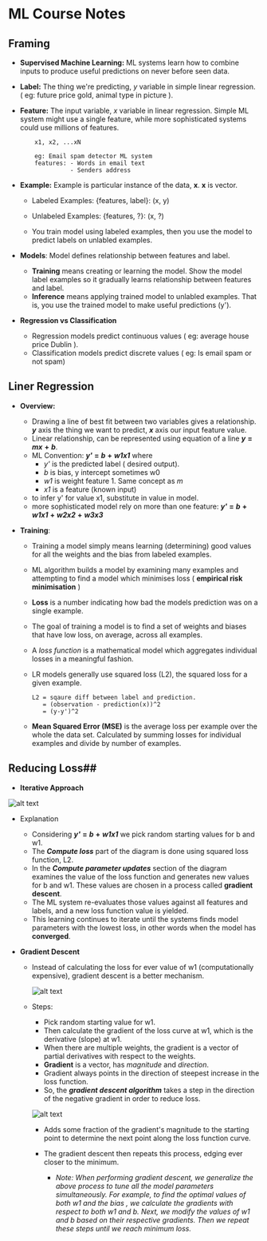 # ML Course Notes

## Framing

- **Supervised Machine Learning:** ML systems learn how to combine inputs to produce useful predictions on never before seen data.

- **Label:**  The thing we're predicting, *y* variable in simple linear regression. ( eg: future price gold, animal type in picture ).

- **Feature:** The input variable, *x* variable in linear regression. Simple ML system might use a single feature, while more sophisticated systems could use millions of features.

          x1, x2, ...xN

          eg: Email spam detector ML system
          features: - Words in email text
                    - Senders address

- **Example:** Example is particular instance of  the data, **x**. **x** is vector.
  - Labeled Examples: {features, label}: (x, y)
  - Unlabeled Examples: {features, ?}: (x, ?)

  - You train model using labeled examples, then you use the model to predict labels on unlabled examples.

- **Models**: Model defines relationship between features and label.
  - **Training** means creating or learning the model. Show the model label examples so it gradually learns relationship between features and label.
  - **Inference** means applying trained model to unlabled examples. That is, you use the trained model to make useful predictions (y').


- **Regression vs Classification**
  - Regression models predict continuous values
  ( eg: average house price Dublin ).
  - Classification models predict discrete values
  ( eg: Is email spam or not spam)

## Liner Regression

- **Overview:**
  - Drawing a line of best fit between two variables gives a relationship. ***y*** axis  the thing we want to predict, ***x*** axis our input feature value.
  - Linear relationship, can be represented using equation of a line ***y*** **=** ***mx*** **+** ***b***.
  - ML Convention: ***y'*** **=** ***b*** **+** ***w1x1*** where
    - *y'* is the predicted label ( desired output).
    - *b* is bias, y intercept sometimes w0
    - *w1* is weight feature 1. Same concept as *m*
    - *x1* is a feature (known input)
  - to infer y' for value x1, substitute in value in model.
  - more sophisticated model rely on more than one feature: ***y'*** **=** ***b*** **+** ***w1x1*** **+** ***w2x2*** **+** ***w3x3***

- **Training**:

  - Training a model simply means learning        (determining) good values for all the weights and the bias from labeled examples.
  - ML algorithm builds a model by examining many examples and attempting to find a model which minimises loss ( **empirical risk minimisation** )
  - **Loss** is a number indicating how bad the models prediction was on a single example.
  - The goal of training a model is to find a set of weights and biases that have low loss, on average, across all examples.
  - A *loss function* is a mathematical model which aggregates individual losses in a meaningful fashion.
  - LR models generally use squared loss (L2), the squared loss for a given example.

        L2 = sqaure diff between label and prediction.
           = (observation - prediction(x))^2
           = (y-y')^2
  - **Mean Squared Error (MSE)** is the average loss per example over the whole the data set. Calculated by summing losses for individual examples and divide by number of examples.


## Reducing Loss##
- **Iterative Approach**


![alt text](https://developers.google.com/machine-learning/crash-course/images/GradientDescentDiagram.svg)

  - Explanation
      - Considering ***y'*** **=** ***b*** **+** ***w1x1*** we pick random starting values for b and w1.
      - The ***Compute loss*** part of the diagram is done using squared loss function, L2.
      - In the ***Compute parameter updates*** section of the diagram examines the value of the loss function and generates new values for b and w1. These values are chosen in a process called **gradient descent**.
      - The ML system re-evaluates those values against all features and labels, and a new loss function value is yielded.
      - This learning continues to iterate until the systems finds model parameters with the lowest loss, in other words when the model has **converged**.

- **Gradient Descent**
  - Instead of calculating the loss for ever value of w1 (computationally expensive), gradient descent is a better mechanism.

    ![alt text](https://developers.google.com/machine-learning/crash-course/images/GradientDescentStartingPoint.svg)
  - Steps:
    - Pick random starting value for w1.
    - Then calculate the gradient of the loss curve at w1, which is the derivative (slope) at w1.
    - When there are multiple weights, the gradient is a vector of partial derivatives with respect to the weights.
    - **Gradient** is a vector, has *magnitude* and *direction*.
    - Gradient always points in the direction of steepest increase in the loss function.
    - So, the ***gradient descent algorithm*** takes a step in the direction of the negative gradient in order to reduce loss.

    ![alt text](https://developers.google.com/machine-learning/crash-course/images/GradientDescentNegativeGradient.svg)

    - Adds some fraction of the gradient's magnitude to the starting point to determine the next point along the loss function curve.
    - The gradient descent then repeats this process, edging ever closer to the minimum.

       - *Note: When performing gradient descent, we generalize the above process to tune all the model parameters simultaneously. For example, to find the optimal values of both w1 and the bias , we calculate the gradients with respect to both w1 and b. Next, we modify the values of w1 and b based on their respective gradients. Then we repeat these steps until we reach minimum loss.*
